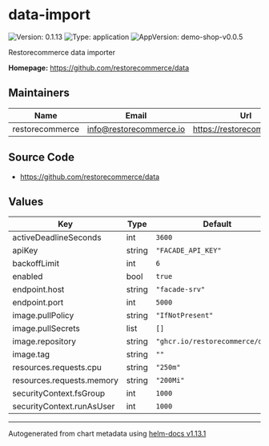 # data-import

![Version: 0.1.13](https://img.shields.io/badge/Version-0.1.13-informational?style=flat-square) ![Type: application](https://img.shields.io/badge/Type-application-informational?style=flat-square) ![AppVersion: demo-shop-v0.0.5](https://img.shields.io/badge/AppVersion-demo--shop--v0.0.5-informational?style=flat-square)

Restorecommerce data importer

**Homepage:** <https://github.com/restorecommerce/data>

## Maintainers

| Name | Email | Url |
| ---- | ------ | --- |
| restorecommerce | <info@restorecommerce.io> | <https://restorecommerce.io/> |

## Source Code

* <https://github.com/restorecommerce/data>

## Values

| Key | Type | Default | Description |
|-----|------|---------|-------------|
| activeDeadlineSeconds | int | `3600` |  |
| apiKey | string | `"FACADE_API_KEY"` |  |
| backoffLimit | int | `6` |  |
| enabled | bool | `true` |  |
| endpoint.host | string | `"facade-srv"` |  |
| endpoint.port | int | `5000` |  |
| image.pullPolicy | string | `"IfNotPresent"` |  |
| image.pullSecrets | list | `[]` |  |
| image.repository | string | `"ghcr.io/restorecommerce/data"` |  |
| image.tag | string | `""` |  |
| resources.requests.cpu | string | `"250m"` |  |
| resources.requests.memory | string | `"200Mi"` |  |
| securityContext.fsGroup | int | `1000` |  |
| securityContext.runAsUser | int | `1000` |  |

----------------------------------------------
Autogenerated from chart metadata using [helm-docs v1.13.1](https://github.com/norwoodj/helm-docs/releases/v1.13.1)
